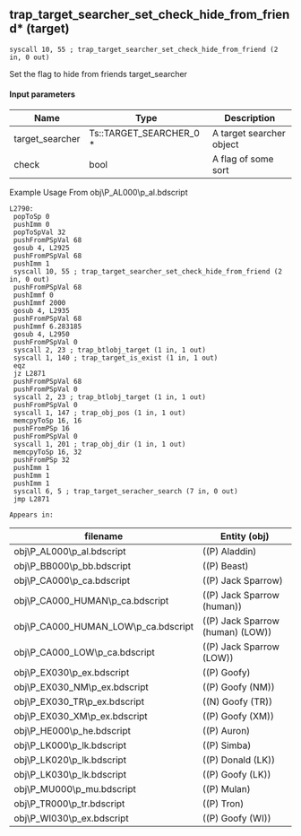 ## trap_target_searcher_set_check_hide_from_friend* (target)

`syscall 10, 55 ; trap_target_searcher_set_check_hide_from_friend (2 in, 0 out)`

Set the flag to hide from friends target_searcher

#### Input parameters
| Name | Type | Description
|------|------|------------
| target_searcher   | Ts::TARGET_SEARCHER_0 *   | A target searcher object
| check   | bool   | A flag of some sort


Example Usage From obj\P_AL000\p_al.bdscript
```plaintext
L2790:
 popToSp 0
 pushImm 0
 popToSpVal 32
 pushFromPSpVal 68
 gosub 4, L2925
 pushFromPSpVal 68
 pushImm 1
 syscall 10, 55 ; trap_target_searcher_set_check_hide_from_friend (2 in, 0 out)
 pushFromPSpVal 68
 pushImmf 0
 pushImmf 2000
 gosub 4, L2935
 pushFromPSpVal 68
 pushImmf 6.283185
 gosub 4, L2950
 pushFromPSpVal 0
 syscall 2, 23 ; trap_btlobj_target (1 in, 1 out)
 syscall 1, 140 ; trap_target_is_exist (1 in, 1 out)
 eqz 
 jz L2871
 pushFromPSpVal 68
 pushFromPSpVal 0
 syscall 2, 23 ; trap_btlobj_target (1 in, 1 out)
 pushFromPSpVal 0
 syscall 1, 147 ; trap_obj_pos (1 in, 1 out)
 memcpyToSp 16, 16
 pushFromPSp 16
 pushFromPSpVal 0
 syscall 1, 201 ; trap_obj_dir (1 in, 1 out)
 memcpyToSp 16, 32
 pushFromPSp 32
 pushImm 1
 pushImm 1
 pushImm 1
 syscall 6, 5 ; trap_target_seracher_search (7 in, 0 out)
 jmp L2871
```





	Appears in:
| filename | Entity (obj)
|----------|-------------
| obj\P_AL000\p_al.bdscript       | ((P) Aladdin)          
| obj\P_BB000\p_bb.bdscript       | ((P) Beast)          
| obj\P_CA000\p_ca.bdscript       | ((P) Jack Sparrow)          
| obj\P_CA000_HUMAN\p_ca.bdscript       | ((P) Jack Sparrow (human))          
| obj\P_CA000_HUMAN_LOW\p_ca.bdscript       | ((P) Jack Sparrow (human) (LOW))          
| obj\P_CA000_LOW\p_ca.bdscript       | ((P) Jack Sparrow (LOW))          
| obj\P_EX030\p_ex.bdscript       | ((P) Goofy)          
| obj\P_EX030_NM\p_ex.bdscript       | ((P) Goofy (NM))          
| obj\P_EX030_TR\p_ex.bdscript       | ((N) Goofy (TR))          
| obj\P_EX030_XM\p_ex.bdscript       | ((P) Goofy (XM))          
| obj\P_HE000\p_he.bdscript       | ((P) Auron)          
| obj\P_LK000\p_lk.bdscript       | ((P) Simba)          
| obj\P_LK020\p_lk.bdscript       | ((P) Donald (LK))          
| obj\P_LK030\p_lk.bdscript       | ((P) Goofy (LK))          
| obj\P_MU000\p_mu.bdscript       | ((P) Mulan)          
| obj\P_TR000\p_tr.bdscript       | ((P) Tron)          
| obj\P_WI030\p_ex.bdscript       | ((P) Goofy (WI))          



